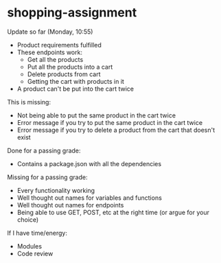 # shopping-assignment

Update so far (Monday, 10:55)
- Product requirements fulfilled
- These endpoints work:
	- Get all the products
	- Put all the products into a cart
	- Delete products from cart
	- Getting the cart with products in it
- A product can't be put into the cart twice

This is missing:
- Not being able to put the same product in the cart twice
- Error message if you try to put the same product in the cart twice
- Error message if you try to delete a product from the cart that doesn't exist

Done for a passing grade:
- Contains a package.json with all the dependencies

Missing for a passing grade:
- Every functionality working
- Well thought out names for variables and functions
- Well thought out names for endpoints
- Being able to use GET, POST, etc at the right time (or argue for your choice)

If I have time/energy:
- Modules
- Code review
